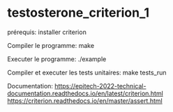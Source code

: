 # testosterone_criterion_1

prérequis:
installer criterion

Compiler le programme:
make

Executer le programme:
./example

Compiler et executer les tests unitaires:
make tests_run

Documentation:
https://epitech-2022-technical-documentation.readthedocs.io/en/latest/criterion.html
https://criterion.readthedocs.io/en/master/assert.html
